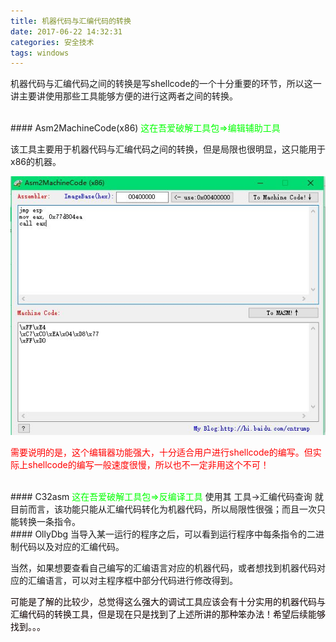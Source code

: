 ```yaml
---
title: 机器代码与汇编代码的转换
date: 2017-06-22 14:32:31
categories: 安全技术
tags: windows
---
```



机器代码与汇编代码之间的转换是写shellcode的一个十分重要的环节，所以这一讲主要讲使用那些工具能够方便的进行这两者之间的转换。

<br>
#### Asm2MachineCode(x86)
<font color=#0f0>这在吾爱破解工具包=>编辑辅助工具</font>

该工具主要用于机器代码与汇编代码之间的转换，但是局限也很明显，这只能用于x86的机器。

![机器代码与汇编代码的转化](/images/2017-06-22/Asm2MachineCode.jpg)

<font color=#f00>需要说明的是，这个编辑器功能强大，十分适合用户进行shellcode的编写。但实际上shellcode的编写一般速度很慢，所以也不一定非用这个不可！</font>

<br>
#### C32asm
<font color=#0f0>这在吾爱破解工具包=>反编译工具</font>
使用其 工具->汇编代码查询
<font colot=#f00>就目前而言，该功能只能从汇编代码转化为机器代码，所以局限性很强；而且一次只能转换一条指令。</font>


<br>
#### OllyDbg
当导入某一运行的程序之后，可以看到运行程序中每条指令的二进制代码以及对应的汇编代码。

当然，如果想要查看自己编写的汇编语言对应的机器代码，或者想找到机器代码对应的汇编语言，可以对主程序框中部分代码进行修改得到。

<font color=#foo>可能是了解的比较少，总觉得这么强大的调试工具应该会有十分实用的机器代码与汇编代码的转换工具，但是现在只是找到了上述所讲的那种笨办法！希望后续能够找到。。。</font>

